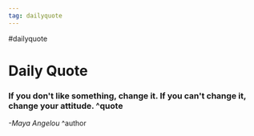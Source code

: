```yaml
---
tag: dailyquote
---
```


#dailyquote

# Daily Quote

### If you don't like something, change it. If you can't change it, change your attitude. ^quote
*-Maya Angelou* ^author
